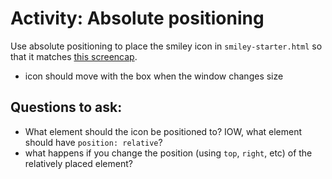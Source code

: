 # Activity: Absolute positioning
Use absolute positioning to place the smiley icon in `smiley-starter.html` so that it matches [this screencap](screencap.png).
- icon should move with the box when the window changes size

## Questions to ask:
- What element should the icon be positioned to? IOW, what element should have `position: relative`?
- what happens if you change the position (using `top`, `right`, etc) of the relatively placed element?